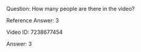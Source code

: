 Question: How many people are there in the video?

Reference Answer: 3

Video ID: 7238677454

Answer: 3

